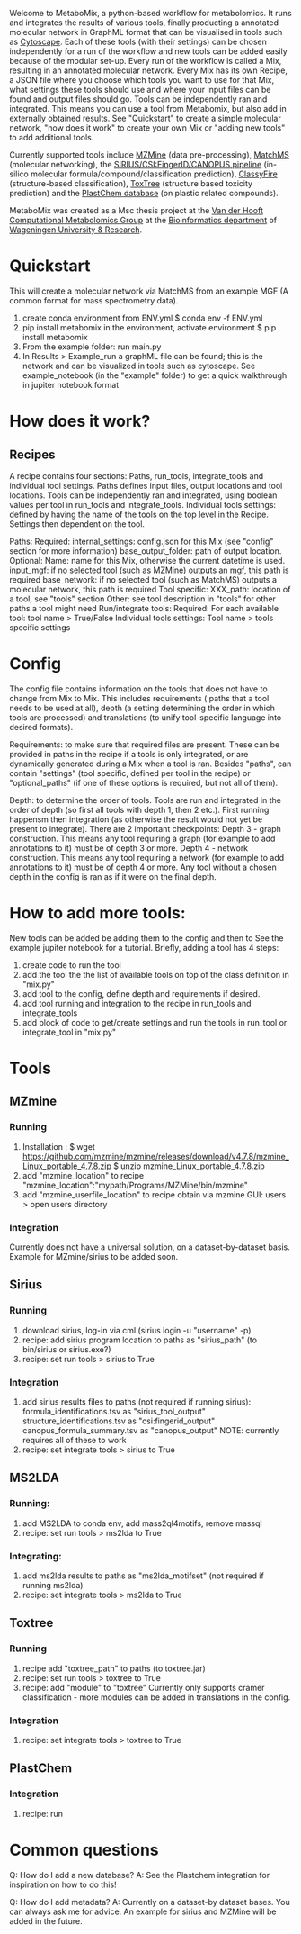 Welcome to MetaboMix, a python-based workflow for metabolomics. It runs and integrates the results of various tools, finally producting a annotated molecular network in GraphML format that can be visualised in tools such as [Cytoscape](cytoscape.org). Each of these tools (with their settings) can be chosen independently for a run of the workflow and new tools can be added easily because of the modular set-up. 
Every run of the workflow is called a Mix, resulting in an annotated molecular network. Every Mix has its own Recipe, a JSON file where you choose which tools you want to use for that Mix, what settings these tools should use and where your input files can be found and output files should go. Tools can be independently ran and integrated. This means you can use a tool from Metabomix, but also add in externally obtained results. See "Quickstart" to create a simple molecular network, "how does it work" to create your own Mix or "adding new tools" to add additional tools. 

Currently supported tools include  [MZMine](https://mzio.io/mzmine-news/) (data pre-processing), [MatchMS](https://github.com/matchms/matchms) (molecular networking), the [SIRIUS/CSI:FingerID/CANOPUS pipeline](https://bio.informatik.uni-jena.de/software/sirius/) (in-silico molecular formula/compound/classification prediction), [ClassyFire](https://jcheminf.biomedcentral.com/articles/10.1186/s13321-016-0174-y) (structure-based classification), [ToxTree](https://toxtree.sourceforge.net/) (structure based toxicity prediction) and the [PlastChem database](https://github.com/PlastChem) (on plastic related  compounds).

MetaboMix was created as a Msc thesis project at the [Van der Hooft Computational Metabolomics Group](https://vdhooftcompmet.github.io/) at the [Bioinformatics department](https://www.wur.nl/en/Research-Results/Chair-groups/Plant-Sciences/Bioinformatics.htm) of [Wageningen University & Research](https://www.wur.nl/en.htm).


# Quickstart
This will create a molecular network via MatchMS from an example MGF (A common format for mass spectrometry data).
1) create conda environment from ENV.yml 
$ conda env -f ENV.yml
2) pip install metabomix in the environment, activate environment
$ pip install metabomix
3) From the example folder: run main.py 
4) In Results > Example_run a graphML file can be found; this is the network and can be visualized in tools such as cytoscape. 
See example_notebook (in the "example" folder) to get a quick walkthrough in jupiter notebook format

# How does it work?
## Recipes
A recipe contains four sections: Paths, run_tools, integrate_tools and individual tool settings. 
Paths defines input files, output locations and tool locations. 
Tools can be independently ran and integrated, using boolean values per tool in run_tools and integrate_tools.
Individual tools settings: defined by having the name of the tools on the top level in the Recipe. Settings then dependent on the tool. 

Paths: 
    Required: 
        internal_settings: config.json for this Mix (see "config" section for more information)
        base_output_folder: path of output location.
    Optional: 
        Name: name for this Mix, otherwise the current datetime is used. 
        input_mgf: if no selected tool (such as MZMine) outputs an mgf, this path is required
        base_network: if no selected tool (such as MatchMS) outputs a molecular network, this path is required
    Tool specific:
        XXX_path: location of a tool, see "tools" section
        Other: see tool description in "tools" for other paths a tool might need
Run/integrate tools: 
    Required: 
        For each available tool:
            tool name > True/False
Individual tools settings: 
    Tool name > tools specific settings

# Config
The config file contains information on the tools that does not have to change from Mix to Mix. This includes requirements ( paths that a tool needs to be used at all), depth (a setting determining the order in which tools are processed) and translations (to unify tool-specific language into desired formats). 

Requirements: to make sure that required files are present. These can be provided in paths in the recipe if a tools is only integrated, or are dynamically generated during a Mix when a tool is ran. Besides "paths", can contain "settings" (tool specific, defined per tool in the recipe) or "optional_paths" (if one of these options is required, but not all of them). 

Depth: to determine the order of tools. 
Tools are run and integrated in the order of depth (so first all tools with depth 1, then 2 etc.). First running happensm then integration (as otherwise the result would not yet be present to integrate). There are 2 important checkpoints:
Depth 3 - graph construction. This means any tool requiring a graph (for example to add annotations to it) must be of depth 3 or more. 
Depth 4 - network construction. This means any tool requiring a network (for example to add annotations to it) must be of depth 4 or more. 
Any tool without a chosen depth in the config is ran as if it were on the final depth. 

# How to add more tools: 
New tools can be added be adding them to the config and then to See the example jupiter notebook for a tutorial. 
Briefly, adding a tool has 4 steps:
1) create code to run the tool 
2) add the tool the the list of available tools on top of the class definition in "mix.py"
3) add tool to the config, define depth and requirements if desired. 
4) add tool running and integration to the recipe in run_tools and integrate_tools
5) add block of code to get/create settings and run the tools in run_tool or integrate_tool in "mix.py"

# Tools
## MZmine
### Running
1) Installation : $ wget https://github.com/mzmine/mzmine/releases/download/v4.7.8/mzmine_Linux_portable_4.7.8.zip
                 $ unzip mzmine_Linux_portable_4.7.8.zip
2) add "mzmine_location" to recipe
    "mzmine_location":"mypath/Programs/MZMine/bin/mzmine" 
3) add "mzmine_userfile_location" to recipe
    obtain via mzmine GUI: users > open users directory 
### Integration
 Currently does not have a universal solution, on a dataset-by-dataset basis. Example for MZmine/sirius to be added soon. 

## Sirius
### Running
1) download sirius, log-in via cml (sirius login -u "username" -p)
2) recipe: add sirius program location to paths as "sirius_path" (to bin/sirius or sirius.exe?)
3) recipe: set run tools > sirius to True

### Integration
1) add sirius results files to paths (not required if running sirius): 
    formula_identifications.tsv as "sirius_tool_output"
    structure_identifications.tsv as "csi:fingerid_output"
    canopus_formula_summary.tsv as "canopus_output"
    NOTE: currently requires all of these to work
2) recipe: set integrate tools > sirius to True

## MS2LDA
### Running:
1) add MS2LDA to conda env, add mass2ql4motifs, remove massql
2) recipe: set run tools > ms2lda to True

### Integrating: 
1) add ms2lda results  to paths as "ms2lda_motifset" (not required if running ms2lda)
2) recipe: set integrate tools > ms2lda to True

## Toxtree 
### Running
1) recipe add "toxtree_path" to paths (to toxtree.jar)
2) recipe: set run tools > toxtree to True
3) recipe: add "module" to "toxtree"
    Currently only supports cramer classification - more modules can be added in translations in the config. 
### Integration
1) recipe: set integrate tools > toxtree to True

## PlastChem
### Integration
1) recipe: run

# Common questions
Q: How do I add a new database?
A: See the Plastchem integration for inspiration on how to do this!

Q: How do I add metadata?
A: Currently on a dataset-by dataset bases. You can always ask me for advice. An example for sirius and MZMine will be added in the future. 

